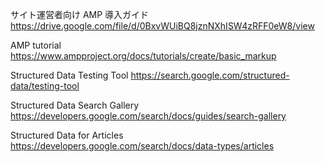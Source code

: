 
サイト運営者向け AMP 導入ガイド
https://drive.google.com/file/d/0BxvWUiBQ8jznNXhISW4zRFF0eW8/view

AMP tutorial
https://www.ampproject.org/docs/tutorials/create/basic_markup

Structured Data Testing Tool
https://search.google.com/structured-data/testing-tool

Structured Data Search Gallery
https://developers.google.com/search/docs/guides/search-gallery

Structured Data for Articles
https://developers.google.com/search/docs/data-types/articles
